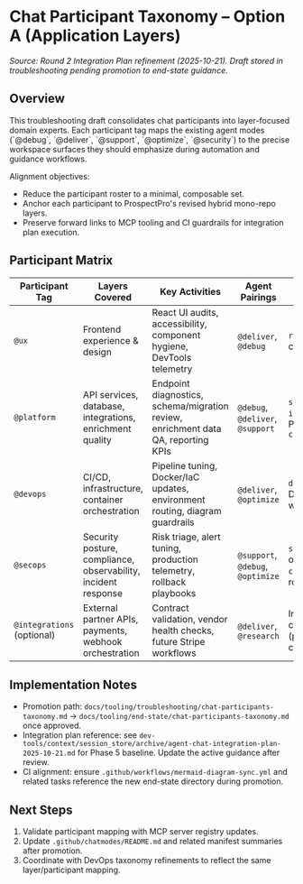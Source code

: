 # Chat Participant Taxonomy – Option A (Application Layers)

_Source: Round 2 Integration Plan refinement (2025-10-21). Draft stored in troubleshooting pending promotion to end-state guidance._

## Overview

This troubleshooting draft consolidates chat participants into layer-focused domain experts. Each participant tag maps the existing agent modes (\`@debug\`, \`@deliver\`, \`@support\`, \`@optimize\`, \`@security\`) to the precise workspace surfaces they should emphasize during automation and guidance workflows.

Alignment objectives:

- Reduce the participant roster to a minimal, composable set.
- Anchor each participant to ProspectPro's revised hybrid mono-repo layers.
- Preserve forward links to MCP tooling and CI guardrails for integration plan execution.

## Participant Matrix

| Participant Tag            | Layers Covered                                                 | Key Activities                                                                    | Agent Pairings                    | MCP / Automation Hooks                                                           |
| -------------------------- | -------------------------------------------------------------- | --------------------------------------------------------------------------------- | --------------------------------- | -------------------------------------------------------------------------------- |
| `@ux`                      | Frontend experience & design                                   | React UI audits, accessibility, component hygiene, DevTools telemetry             | `@deliver`, `@debug`              | `react-devtools`, design checklist                                               |
| `@platform`                | API services, database, integrations, enrichment quality       | Endpoint diagnostics, schema/migration review, enrichment data QA, reporting KPIs | `@debug`, `@deliver`, `@support`  | `supabase-dev`, `integration-hub`, Postgres validators, `ci_cd_validation_suite` |
| `@devops`                  | CI/CD, infrastructure, container orchestration                 | Pipeline tuning, Docker/IaC updates, environment routing, diagram guardrails      | `@deliver`, `@optimize`           | `docs:patch:diagrams`, Docker tasks, GitHub workflow guard                       |
| `@secops`                  | Security posture, compliance, observability, incident response | Risk triage, alert tuning, production telemetry, rollback playbooks               | `@support`, `@debug`, `@optimize` | `security-scan`, observability MCP, `context-snapshot.sh`, rollback scripts      |
| `@integrations` (optional) | External partner APIs, payments, webhook orchestration         | Contract validation, vendor health checks, future Stripe workflows                | `@deliver`, `@research`           | Integration MCP cluster, Stripe hooks (planned), CRM connectors                  |

## Implementation Notes

- Promotion path: `docs/tooling/troubleshooting/chat-participants-taxonomy.md` → `docs/tooling/end-state/chat-participants-taxonomy.md` once approved.
- Integration plan reference: see `dev-tools/context/session_store/archive/agent-chat-integration-plan-2025-10-21.md` for Phase 5 baseline. Update the active guidance after review.
- CI alignment: ensure `.github/workflows/mermaid-diagram-sync.yml` and related tasks reference the new end-state directory during promotion.

## Next Steps

1. Validate participant mapping with MCP server registry updates.
2. Update `.github/chatmodes/README.md` and related manifest summaries after promotion.
3. Coordinate with DevOps taxonomy refinements to reflect the same layer/participant mapping.
